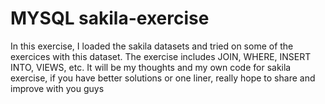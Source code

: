 # MYSQL sakila-exercise
In this exercise, I loaded the sakila datasets and tried on some of the exercices with this dataset. The exercise includes JOIN, WHERE, INSERT INTO, VIEWS, etc.
It will be my thoughts and my own code for sakila exercise, if you have better solutions or one liner, really hope to share and improve with you guys
